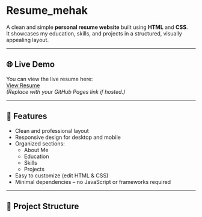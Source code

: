 # Resume_mehak

A clean and simple **personal resume website** built using **HTML** and **CSS**.  
It showcases my education, skills, and projects in a structured, visually appealing layout.

---


## 🌐 Live Demo

You can view the live resume here:  
[View Resume](https://yourusername.github.io/Resume_mehak/)  
*(Replace with your GitHub Pages link if hosted.)*

---

## 📝 Features

- Clean and professional layout
- Responsive design for desktop and mobile
- Organized sections:
  - About Me
  - Education
  - Skills
  - Projects
- Easy to customize (edit HTML & CSS)
- Minimal dependencies – no JavaScript or frameworks required

---

## 📂 Project Structure


